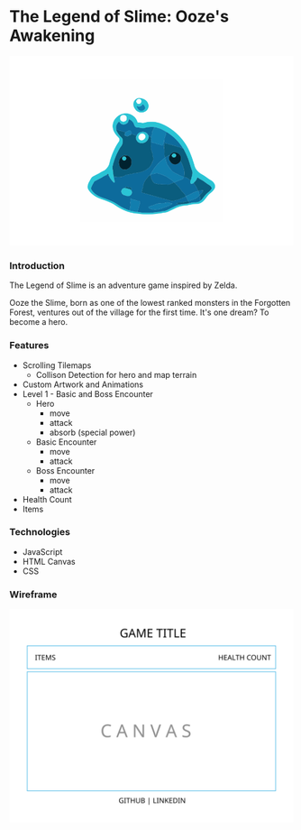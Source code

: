 # The Legend of Slime: Ooze's Awakening

![](https://github.com/sewilee/Ooze_Awakening/blob/master/assets/blue-slime-png-2.svg)

### Introduction
The Legend of Slime is an adventure game inspired by Zelda. 

Ooze the Slime, born as one of the lowest ranked monsters in the Forgotten Forest, ventures out of the village for the first time. It's one dream? To become a hero.

### Features
* Scrolling Tilemaps
    * Collison Detection for hero and map terrain
* Custom Artwork and Animations
* Level 1 - Basic and Boss Encounter
    * Hero
        * move
        * attack
        * absorb (special power)
    * Basic Encounter
        * move
        * attack
    * Boss Encounter
        * move
        * attack
* Health Count
* Items

### Technologies
* JavaScript
* HTML Canvas
* CSS

### Wireframe

![](https://github.com/sewilee/Ooze_Awakening/blob/master/assets/00_Slime.svg)
